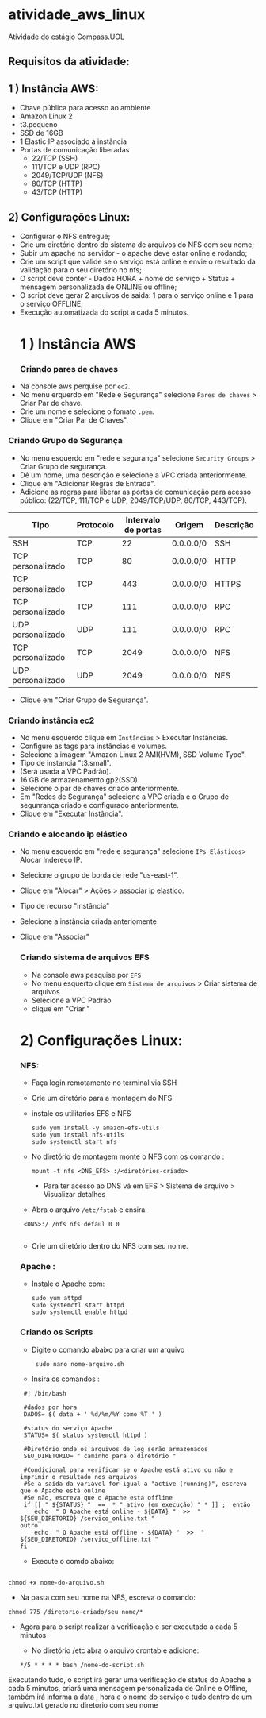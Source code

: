 # atividade_aws_linux
Atividade do estágio Compass.UOL
## Requisitos da atividade: 
## 1 ) Instância AWS:
   - Chave pública para acesso ao ambiente
   - Amazon Linux 2
   - t3.pequeno
   - SSD de 16GB
   - 1 Elastic IP associado à instância
   - Portas de comunicação liberadas
     - 22/TCP (SSH)
     - 111/TCP e UDP (RPC)
     - 2049/TCP/UDP (NFS)
     - 80/TCP (HTTP)
     - 43/TCP (HTTP)
## 2) Configurações Linux:
- Configurar o NFS entregue;
- Crie um diretório dentro do sistema de arquivos do NFS com seu nome;
- Subir um apache no servidor - o apache deve estar online e rodando;
- Crie um script que valide se o serviço está online e envie o resultado da validação para o seu diretório no nfs;
- O script deve conter - Dados HORA + nome do serviço + Status + mensagem personalizada de ONLINE ou offline;
- O script deve gerar 2 arquivos de saida: 1 para o serviço online e 1 para o serviço OFFLINE;
- Execução automatizada do script a cada 5 minutos.
  # 1 ) Instância AWS
  ### Criando pares de chaves
 - Na console aws perquise por `ec2`.
 - No menu erquerdo em "Rede e Segurança" selecione `Pares de chaves` > Criar Par de chave.
 - Crie um nome e selecione o fomato `.pem`.
 - Clique em "Criar Par de Chaves".
  ### Criando Grupo de Segurança 
  - No menu esquerdo em "rede e segurança" selecione `Security Groups` > Criar Grupo de segurança.
  - Dê um nome, uma descrição e selecione a VPC criada anteriormente.
  - Clique em "Adicionar Regras de Entrada".
  - Adicione as regras para liberar as portas de comunicação para acesso público: (22/TCP, 111/TCP e
UDP, 2049/TCP/UDP, 80/TCP, 443/TCP).

| Tipo              | Protocolo | Intervalo de portas | Origem     | Descrição |
|-------------------|-----------|----------------------|------------|-----------|
| SSH               | TCP       | 22                   | 0.0.0.0/0  | SSH       |
| TCP personalizado | TCP       | 80                   | 0.0.0.0/0  | HTTP      |
| TCP personalizado | TCP       | 443                  | 0.0.0.0/0  | HTTPS     |
| TCP personalizado | TCP       | 111                  | 0.0.0.0/0  | RPC       |
| UDP personalizado | UDP       | 111                  | 0.0.0.0/0  | RPC       |
| TCP personalizado | TCP       | 2049                 | 0.0.0.0/0  | NFS       |
| UDP personalizado | UDP       | 2049                 | 0.0.0.0/0  | NFS       |
  - Clique em "Criar Grupo de Segurança".
### Criando instância ec2
- No menu esquerdo clique em `Instâncias` > Executar Instâncias.
- Configure as tags para instâncias e volumes.
- Selecione a imagem "Amazon Linux 2 AMI(HVM), SSD Volume Type".
- Tipo de instancia "t3.small".
- (Será usada a VPC Padrão).
- 16 GB de armazenamento gp2(SSD).
- Selecione o par de chaves criado anteriormente.
- Em "Redes de Segurança" selecione a VPC criada e o Grupo de segunrança criado e configurado anteriormente.
- Clique em "Executar Instância".
### Criando e alocando ip elástico 
- No menu esquerdo em "rede e segurança" selecione `IPs Elásticos`> Alocar Indereço IP.
- Selecione o grupo de borda de rede "us-east-1".
- Clique em "Alocar" > Ações > associar ip elastico.
- Tipo de recurso "instância"
- Selecione a instância criada anteriomente
- Clique em "Associar"
  ### Criando sistema de arquivos EFS
  - Na console aws pesquise por `EFS`
  - No menu esquerto clique em `Sistema de arquivos` > Criar sistema de arquivos
  - Selecione a VPC Padrão
  - clique em "Criar "
   # 2) Configurações Linux:
  ### NFS:
  - Faça login remotamente no terminal via SSH
  - Crie um diretório para a montagem do NFS
  - instale os utilitarios EFS e NFS
    ```
    sudo yum install -y amazon-efs-utils
    sudo yum install nfs-utils
    sudo systemctl start nfs
    ```
  - No diretório de montagem monte o NFS com os comando :
   
    ```
    mount -t nfs <DNS_EFS> :/<diretórios-criado>
    ```
     - Para ter acesso ao DNS vá em EFS > Sistema de arquivo > Visualizar detalhes
   - Abra o arquivo `/etc/fstab` e ensira:
   ```
    <DNS>:/ /nfs nfs defaul 0 0
     
  ```
   - Crie um diretório dentro do NFS com seu nome.
    ### Apache :
   - Instale o Apache com:
     ```
     sudo yum attpd
     sudo systemctl start httpd
     sudo systemctl enable httpd
     ```
    ### Criando os Scripts
  - Digite o comando abaixo para criar um arquivo
    ```
     sudo nano nome-arquivo.sh
    
    ```
    
  - Insira os comandos :
 

   ```
    #! /bin/bash

    #dados por hora
    DADOS= $( data + ' %d/%m/%Y como %T ' )
 
    #status do serviço Apache
    STATUS= $( status systemctl httpd )

    #Diretório onde os arquivos de log serão armazenados
    SEU_DIRETORIO= " caminho para o diretório "

    #Condicional para verificar se o Apache está ativo ou não e imprimir o resultado nos arquivos
    #Se a saída da variável for igual a "active (running)", escreva que o Apache está online
    #Se não, escreva que o Apache está offline
    if [[ " ${STATUS} "  ==  * " ativo (em execução) " * ]] ;  então
       echo  " O Apache está online - ${DATA} "  >>  " ${SEU_DIRETORIO} /servico_online.txt "
   outro
       echo  " O Apache está offline - ${DATA} "  >>  " ${SEU_DIRETORIO} /servico_offline.txt "
   fi

  ```


  - Execute o comdo abaixo:

```

chmod +x nome-do-arquivo.sh

```


 - Na pasta com seu nome na NFS, escreva o comando:


```
chmod 775 /diretorio-criado/seu nome/*

```


- Agora para o script realizar a verificação e ser executado a cada 5 minutos
  - No diretório /etc abra o arquivo crontab e adicione:


   ```
   */5 * * * * bash /nome-do-script.sh
   ```



 Executando tudo, o script irá gerar uma verificação de status do Apache a cada 5 minutos, criará uma mensagem personalizada de Online e Offline, também irá informa a data , hora e o nome do serviço e tudo dentro de um arquivo.txt gerado no diretorio com seu nome

    

      

    
